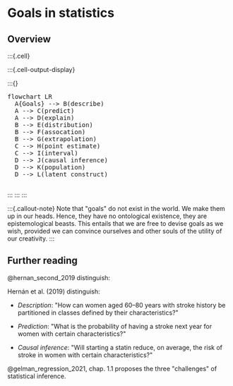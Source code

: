 # Goals in statistics

## Overview





:::{.cell}

:::{.cell-output-display}

:::{}

<p >

<pre class="mermaid" data-tooltip-selector="#mermaid-tooltip-1">
flowchart LR
  A{Goals} --> B(describe)
  A --> C(predict)
  A --> D(explain)
  B --> E(distribution)
  B --> F(assocation)
  B --> G(extrapolation)
  C --> H(point estimate)
  C --> I(interval)
  D --> J(causal inference)
  D --> K(population)
  D --> L(latent construct)

</pre>

<div id="mermaid-tooltip-1" class="mermaidTooltip"></div>
</p>
:::
:::
:::



:::{.callout-note}
Note that "goals" do not exist in the world. We make them up in our heads.
Hence, they have no ontological existence, they are epistemological beasts.
This entails that we are free to devise goals as we wish, provided we can convince ourselves and other souls of the utility of our creativity.
:::



## Further reading

@hernan_second_2019 distinguish:

Hernán et al. (2019) distinguish:

- *Description*: "How can women aged 60–80 years with stroke history be partitioned in classes defined by their characteristics?"

- *Prediction*: "What is the probability of having a stroke next year for women with certain characteristics?"

- *Causal inference*: "Will starting a statin reduce, on average, the risk of stroke in women with certain characteristics?"


@gelman_regression_2021, chap. 1.1 proposes the three "challenges" of statistical inference.



